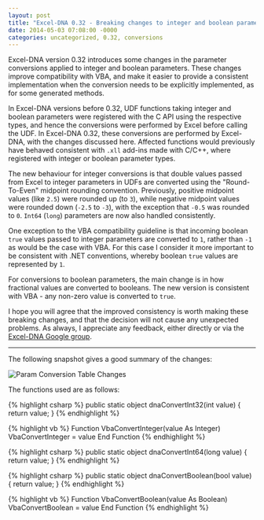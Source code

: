 ```yaml
---
layout: post
title: "Excel-DNA 0.32 - Breaking changes to integer and boolean parameter handling"
date: 2014-05-03 07:08:00 -0000
categories: uncategorized, 0.32, conversions
---
```

Excel-DNA version 0.32 introduces some changes in the parameter conversions applied to integer and boolean parameters. These changes improve compatibility with VBA, and make it easier to provide a consistent implementation when the conversion needs to be explicitly implemented, as for some generated methods.

In Excel-DNA versions before 0.32, UDF functions taking integer and boolean parameters were registered with the C API using the respective types, and hence the conversions were performed by Excel before calling the UDF. In Excel-DNA 0.32, these conversions are performed by Excel-DNA, with the changes discussed here. Affected functions would previously have behaved consistent with `.xll` add-ins made with C/C++, where registered with integer or boolean parameter types.

The new behaviour for integer conversions is that double values passed from Excel to integer parameters in UDFs are converted using the "Round-To-Even" midpoint rounding convention. Previously, positive midpoint values (like `2.5`) were rounded up (to `3`), while negative midpoint values were rounded down (`-2.5` to `-3`), with the exception that `-0.5` was rounded to `0`. `Int64` (`long`) parameters are now also handled consistently.

One exception to the VBA compatibility guideline is that incoming boolean `true` values passed to integer parameters are converted to `1`, rather than `-1` as would be the case with VBA. For this case I consider it more important to be consistent with .NET conventions, whereby boolean `true` values are represented by `1`.

For conversions to boolean parameters, the main change is in how fractional values are converted to booleans. The new version is consistent with VBA - any non-zero value is converted to `true`.

I hope you will agree that the improved consistency is worth making these breaking changes, and that the decision will not cause any unexpected problems. As always, I appreciate any feedback, either directly or via the [Excel-DNA Google group][excel-dna-group].

---

The following snapshot gives a good summary of the changes:

![Param Conversion Table Changes][conversion-table-img]

The functions used are as follows:

{% highlight csharp %}
public static object dnaConvertInt32(int value)
{
    return value;
}
{% endhighlight %}

{% highlight vb %}
Function VbaConvertInteger(value As Integer)
    VbaConvertInteger = value
End Function
{% endhighlight %}

{% highlight csharp %}
public static object dnaConvertInt64(long value)
{
    return value;
}
{% endhighlight %}

{% highlight csharp %}
public static object dnaConvertBoolean(bool value)
{
    return value;
}
{% endhighlight %}

{% highlight vb %}
Function VbaConvertBoolean(value As Boolean)
    VbaConvertBoolean = value
End Function
{% endhighlight %}

[excel-dna-group]: http://groups.google.com/group/exceldna
[conversion-table-img]: /images/param-conversion-changes-v0-32.png "Param Conversion Table Changes"
